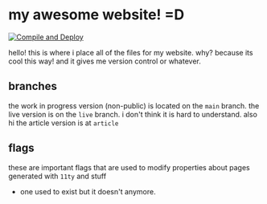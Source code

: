 # my awesome website! =D

[![Compile and Deploy](https://github.com/telnettrauma/wiichicken-neocities/actions/workflows/compile.yml/badge.svg?branch=live)](https://github.com/telnettrauma/wiichicken-neocities/actions/workflows/compile.yml)

hello! this is where i place all of the files for my website. why? because its cool this way! and it gives me version control or whatever.

## branches

the work in progress version (non-public) is located on the `main` branch. the live version is on the `live` branch. i don't think it is hard to understand. also hi the article version is at `article`

## flags

these are important flags that are used to modify properties about pages generated with `11ty` and stuff

- one used to exist but it doesn't anymore.